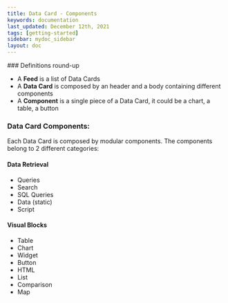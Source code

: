 ```yaml
---
title: Data Card - Components
keywords: documentation
last_updated: December 12th, 2021
tags: [getting-started]
sidebar: mydoc_sidebar
layout: doc
---
```


### Definitions round-up

* A **Feed** is a list of Data Cards
* A **Data Card** is composed by an header and a body containing different components
* A **Component** is a single piece of a Data Card, it could be a chart, a table, a button

### Data Card Components:

Each Data Card is composed by modular components. The components belong to 2 different categories:

#### Data Retrieval

* Queries
* Search
* SQL Queries
* Data (static)
* Script

#### Visual Blocks

* Table
* Chart
* Widget
* Button
* HTML
* List
* Comparison
* Map
